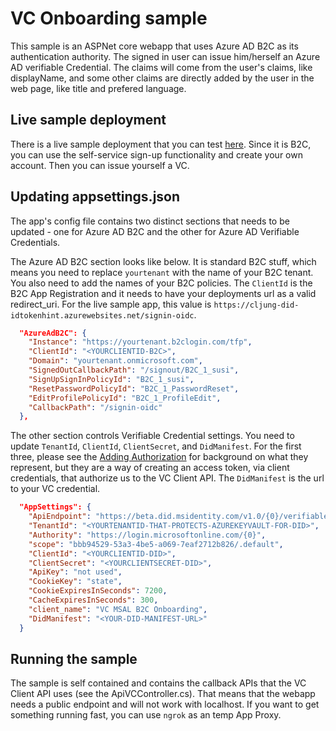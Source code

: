 # VC Onboarding sample
This sample is an ASPNet core webapp that uses Azure AD B2C as its authentication authority. The signed in user can issue him/herself an Azure AD verifiable Credential. The claims will come from the user's claims, like displayName, and some other claims are directly added by the user in the web page, like title and prefered language.

## Live sample deployment
There is a live sample deployment that you can test [here](https://cljung-did-idtokenhint.azurewebsites.net/). Since it is B2C, you can use the self-service sign-up functionality and create your own account. Then you can issue yourself a VC.

## Updating appsettings.json
The app's config file contains two distinct sections that needs to be updated - one for Azure AD B2C and the other for Azure AD Verifiable Credentials.

The Azure AD B2C section looks like below. It is standard B2C stuff, which means you need to replace `yourtenant` with the name of your B2C tenant. You also need to add the names of your B2C policies. The `ClientId` is the B2C App Registration and it needs to have your deployments url as a valid redirect_uri. For the live sample app, this value is `https://cljung-did-idtokenhint.azurewebsites.net/signin-oidc`.

```json
  "AzureAdB2C": {
    "Instance": "https://yourtenant.b2clogin.com/tfp",
    "ClientId": "<YOURCLIENTID-B2C>",
    "Domain": "yourtenant.onmicrosoft.com",
    "SignedOutCallbackPath": "/signout/B2C_1_susi",
    "SignUpSignInPolicyId": "B2C_1_susi",
    "ResetPasswordPolicyId": "B2C_1_PasswordReset",
    "EditProfilePolicyId": "B2C_1_ProfileEdit",
    "CallbackPath": "/signin-oidc"
  },
```

The other section controls Verifiable Credential settings. You need to update `TenantId`, `ClientId`, `ClientSecret`, and `DidManifest`. For the first three, please see the [Adding Authorization](https://github.com/cljung/did-samples/#adding-authorization) for background on what they represent, but they are a way of creating an access token, via client credentials, that authorize us to the VC Client API. The `DidManifest` is the url to your VC credential.

```json
  "AppSettings": {
    "ApiEndpoint": "https://beta.did.msidentity.com/v1.0/{0}/verifiablecredentials/request",
    "TenantId": "<YOURTENANTID-THAT-PROTECTS-AZUREKEYVAULT-FOR-DID>",
    "Authority": "https://login.microsoftonline.com/{0}",
    "scope": "bbb94529-53a3-4be5-a069-7eaf2712b826/.default",
    "ClientId": "<YOURCLIENTID-DID>",
    "ClientSecret": "<YOURCLIENTSECRET-DID>",
    "ApiKey": "not used",
    "CookieKey": "state",
    "CookieExpiresInSeconds": 7200,
    "CacheExpiresInSeconds": 300,
    "client_name": "VC MSAL B2C Onboarding",
    "DidManifest": "<YOUR-DID-MANIFEST-URL>"
  }

```

## Running the sample
The sample is self contained and contains the callback APIs that the VC Client API uses (see the ApiVCController.cs). That means that the webapp needs a public endpoint and will not work with localhost. If you want to get something running fast, you can use `ngrok` as an temp App Proxy.